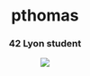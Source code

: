 <h1 align="center">pthomas</h1>
<h3 align="center">42 Lyon student</h3>

<p align="center"><img align="center" src="https://badge42.herokuapp.com/api/stats/pthomas"/>
